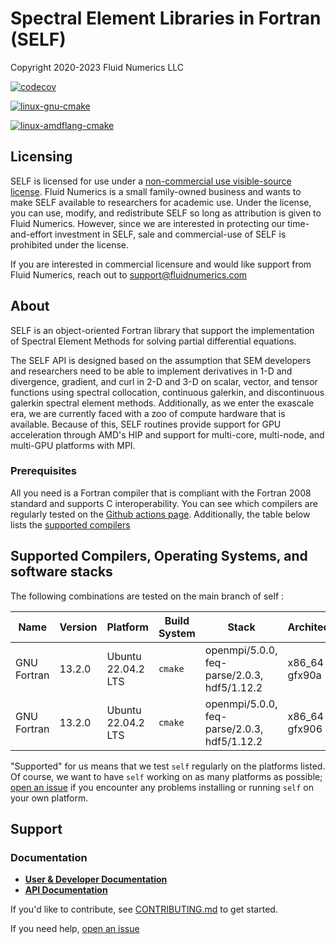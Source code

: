 # Spectral Element Libraries in Fortran (SELF)
Copyright 2020-2023 Fluid Numerics LLC

[![codecov](https://codecov.io/gh/FluidNumerics/SELF/branch/main/graph/badge.svg?token=AKKSL5CWK6)](https://codecov.io/gh/FluidNumerics/SELF)

[![linux-gnu-cmake](https://github.com/FluidNumerics/SELF/actions/workflows/linux-gnu-cmake.yml/badge.svg)](https://github.com/FluidNumerics/SELF/actions/workflows/linux-gnu-cmake.yml)

[![linux-amdflang-cmake](https://github.com/FluidNumerics/SELF/actions/workflows/linux-amdflang-cmake.yaml/badge.svg)](https://github.com/FluidNumerics/SELF/actions/workflows/linux-amdflang-cmake.yaml)

## Licensing
SELF is licensed for use under a [non-commercial use visible-source license](./LICENSE). Fluid Numerics is a small family-owned business and wants to make SELF available to researchers for academic use. Under the license, you can use, modify, and redistribute SELF so long as attribution is given to Fluid Numerics. However, since we are interested in protecting our time-and-effort investment in SELF, sale and commercial-use of SELF is prohibited under the license.

If you are interested in commercial licensure and would like support from Fluid Numerics, reach out to support@fluidnumerics.com

## About
SELF is an object-oriented Fortran library that support the implementation of Spectral Element Methods for solving partial differential equations.

The SELF API is designed based on the assumption that SEM developers and researchers need to be able to implement derivatives in 1-D and divergence, gradient, and curl in 2-D and 3-D on scalar, vector, and tensor functions using spectral collocation, continuous galerkin, and discontinuous galerkin spectral element methods. Additionally, as we enter the exascale era, we are currently faced with a zoo of compute hardware that is available. Because of this, SELF routines provide support for GPU acceleration through AMD's HIP and support for multi-core, multi-node, and multi-GPU platforms with MPI.


### Prerequisites
All you need is a Fortran compiler that is compliant with the Fortran 2008 standard and supports C interoperability. You can see which compilers are regularly tested on the [Github actions page](https://github.com/FluidNumerics/feq-parse/actions/workflows/ci.yml). Additionally, the table below lists the [supported compilers](#supported-compilers)

## Supported Compilers, Operating Systems, and software stacks

The following combinations are tested on the main branch of self :

Name | Version | Platform | Build System | Stack | Architecture
--- | --- | --- | --- | --- | --- |
GNU Fortran | 13.2.0 | Ubuntu 22.04.2 LTS | `cmake` | openmpi/5.0.0, feq-parse/2.0.3, hdf5/1.12.2 | x86_64 - gfx90a
GNU Fortran | 13.2.0 | Ubuntu 22.04.2 LTS | `cmake` | openmpi/5.0.0, feq-parse/2.0.3, hdf5/1.12.2 | x86_64 - gfx906

"Supported" for us means that we test `self` regularly on the platforms listed. Of course, we want to have `self` working on as many platforms as possible; [open an issue](https://github.com/FluidNumerics/SELF/issues/new/choose) if you encounter any problems installing or running `self` on your own platform.

## Support

### Documentation

* [**User & Developer Documentation**](https://fluidnumerics.github.io/SELF)
* [**API Documentation**](https://fluidnumerics.github.io/SELF/ford/)


If you'd like to contribute, see [CONTRIBUTING.md](./CONTRIBUTING.md) to get started.

If you need help, [open an issue](https://github.com/FluidNumerics/SELF/issues/new)

